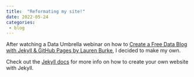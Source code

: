 ```yaml
---
title:  "Reformating my site!"
date: 2022-05-24
categories: 
 - blog
---
```


After watching a Data Umbrella webinar on how to [Create a Free Data Blog with Jekyll & GitHub Pages by Lauren Burke](https://www.youtube.com/watch?v=7SBXl94xNl8&t=2702s), I decided to make my own.

Check out the [Jekyll docs][jekyll-docs] for more info on how to create your own website with Jekyll.

[jekyll-docs]: https://jekyllrb.com/docs/home
[jekyll-gh]:   https://github.com/jekyll/jekyll
[jekyll-talk]: https://talk.jekyllrb.com/
